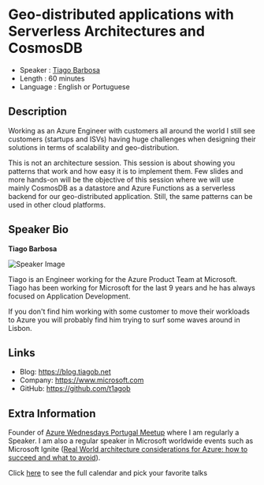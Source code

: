 Geo-distributed applications with Serverless Architectures and CosmosDB
=========================

* Speaker   : [Tiago Barbosa](https://pixels.camp/t1agob)
* Length    : 60 minutes
* Language  : English or Portuguese

Description
-----------

Working as an Azure Engineer with customers all around the world I still see customers (startups and ISVs) having huge challenges when designing their solutions in terms of scalability and geo-distribution.

This is not an architecture session. This session is about showing you patterns that work and how easy it is to implement them. Few slides and more hands-on will be the objective of this session where we will use mainly CosmosDB as a datastore and Azure Functions as a serverless backend for our geo-distributed application. Still, the same patterns can be used in other cloud platforms. 

Speaker Bio
-----------

**Tiago Barbosa**

![Speaker Image](https://avatars1.githubusercontent.com/u/2689939?v=4)

Tiago is an Engineer working for the Azure Product Team at Microsoft. Tiago has been working for Microsoft for the last 9 years and he has always focused on Application Development.

If you don't find him working with some customer to move their workloads to Azure you will probably find him trying to surf some waves around in Lisbon.

Links
-----

* Blog: https://blog.tiagob.net
* Company: https://www.microsoft.com
* GitHub: https://github.com/t1agob

Extra Information
-----------------

Founder of [Azure Wednesdays Portugal Meetup](https://www.meetup.com/Azure-Wednesdays-Portugal) where I am regularly a Speaker. I am also a regular speaker in Microsoft worldwide events such as Microsoft Ignite ([Real World architecture considerations for Azure: how to succeed and what to avoid](https://myignite.techcommunity.microsoft.com/sessions/65928)).

Click [here][1] to see the full calendar and pick your favorite talks

[1]: https://pixels.camp/schedule/
